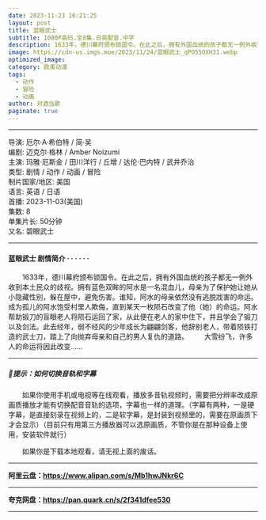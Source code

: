 ```yaml
---
date: 2023-11-23 16:21:25
layout: post
title: 蓝眼武士
subtitle: 1080P高码.全8集.日英配音.中字
description: 1633年，德川幕府颁布锁国令。在此之后，拥有外国血统的孩子都无一例外收到本土民众的歧视。拥有蓝色双眸的阿水是一名混血儿，母亲为了保护她让她从小隐藏性别，躲在屋中，避免伤害。谁知，阿水的母亲依然没有逃脱戕害的命运...
image: https://cdn-us.imgs.moe/2023/11/24/蓝眼武士_qPO55OXH31.webp
optimized_image: 
category: 欧美动漫
tags:
  - 动作
  - 冒险
  - 动画
author: 对酒当歌
paginate: true
---
```



---

导演: 厄尔·A·希伯特 / 简·吴  
编剧: 迈克尔·格林 / Amber Noizumi  
主演: 玛雅·厄斯金 / 田川洋行 / 丘增 / 达伦·巴内特 / 武井乔治  
类型: 剧情 / 动作 / 动画 / 冒险  
制片国家/地区: 美国  
语言: 英语 / 日语  
首播: 2023-11-03(美国)  
集数: 8  
单集片长: 50分钟  
又名: 碧眼武士  

---

#### 蓝眼武士 剧情简介 · · · · · ·

　　1633年，德川幕府颁布锁国令。在此之后，拥有外国血统的孩子都无一例外收到本土民众的歧视。拥有蓝色双眸的阿水是一名混血儿，母亲为了保护她让她从小隐藏性别，躲在屋中，避免伤害。谁知，阿水的母亲依然没有逃脱戕害的命运。成为孤儿的阿水饱受村里人欺侮，直到某天一枚陨石改变了他（她）的命运。阿水帮助锻刀的盲眼老人将陨石运回了家，从此便在老人的家中住下，并且学会了锻刀以及剑法。此去经年，弱不经风的少年成长为翩翩剑客，他辞别老人，带着陨铁打造的武士刀，踏上了向抛弃母亲和自己的男人复仇的道路。
　　大雪纷飞，许多人的命运将因此改变……

---

##### 🔔提示：如何切换音轨和字幕

　　如果你使用手机或电视等在线观看，播放多音轨视频时，需要把分辨率改成原画质播放才能有切换配音音轨的选项，字幕也一样的道理。（字幕有两种，一是硬字幕，是直接刻录在视频上的，二是软字幕，是封装到视频里的，需要在原画质下才会显示）（目前只有用第三方播放器可以选原画质，不管你是在那种设备上使用，安装软件就行）

　　如果你是下载本地观看，请无视上面的废话。

---

**阿里云盘：<https://www.alipan.com/s/Mb1hwJNkr6C>**

---

**夸克网盘：<https://pan.quark.cn/s/2f341dfee530>**

---
